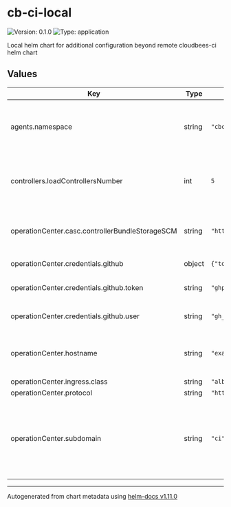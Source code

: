 # cb-ci-local

![Version: 0.1.0](https://img.shields.io/badge/Version-0.1.0-informational?style=flat-square) ![Type: application](https://img.shields.io/badge/Type-application-informational?style=flat-square)

Local helm chart for additional configuration beyond remote cloudbees-ci helm chart

## Values

| Key | Type | Default | Description |
|-----|------|---------|-------------|
| agents.namespace | string | `"cbci-agents"` | Number of Load Controllers for Performance Testing |
| controllers.loadControllersNumber | int | `5` | Number of Load Controllers for Performance Testing |
| operationCenter.casc.controllerBundleStorageSCM | string | `"https://github.com/carlosrodlop/cb-casc-controllers.git"` | Location of CloudBees Bundle Storage for Controller |
| operationCenter.credentials.github | object | `{"token":"ghp_xxxxxxxxxxxxxxxxxxxxExampleToken","user":"gh_ExampleUser"}` | Github Secret pair |
| operationCenter.credentials.github.token | string | `"ghp_xxxxxxxxxxxxxxxxxxxxExampleToken"` | Github Secret for token |
| operationCenter.credentials.github.user | string | `"gh_ExampleUser"` | Github Secret for user |
| operationCenter.hostname | string | `"example.com"` | DNS zone (Eg: Route 53 in Hosted Zone in AWS) |
| operationCenter.ingress.class | string | `"alb"` | alb or nlb |
| operationCenter.protocol | string | `"https"` | http or https |
| operationCenter.subdomain | string | `"ci"` | Subdomain prefix used for all CloudBees CI applications (Operation Center and Controllers) |

----------------------------------------------
Autogenerated from chart metadata using [helm-docs v1.11.0](https://github.com/norwoodj/helm-docs/releases/v1.11.0)

